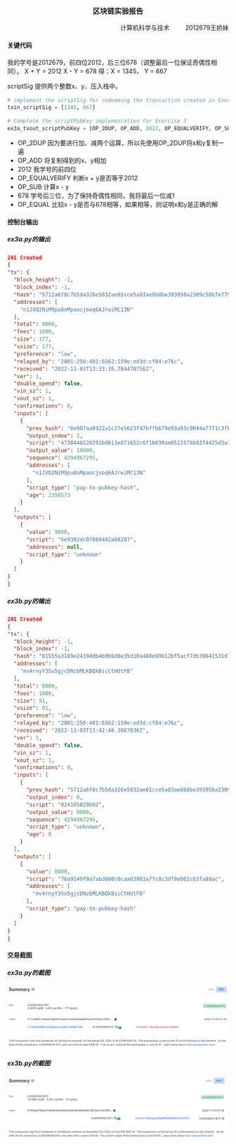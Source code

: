 ### <center>区块链实验报告</center>
 <p align="right">计算机科学与技术  &emsp;&emsp;  2012679王娇妹</p> 

 #### 关键代码
 我的学号是2012679，前四位2012，后三位678（调整最后一位保证奇偶性相同）。
X + Y = 2012
X - Y = 678
得：X = 1345， Y = 667

scriptSig 提供两个整数x、y，压入栈中。
  ```python
  # implement the scriptSig for redeeming the transaction created in Exercise 3a.
txin_scriptSig = [1345, 667]
  ```

 ```python
 # Complete the scriptPubKey implementation for Exercise 3
ex3a_txout_scriptPubKey = [OP_2DUP, OP_ADD, 2012, OP_EQUALVERIFY, OP_SUB, 678, OP_EQUAL]
  ```

* OP_2DUP
  因为要进行加、减两个运算，所以先使用OP_2DUP将x和y复制一遍
* OP_ADD
  将复制得到的x、y相加
* 2012
  我学号的前四位
* OP_EQUALVERIFY
  判断x + y是否等于2012
* OP_SUB
  计算x - y
* 678
  学号后三位，为了保持奇偶性相同，我将最后一位减1
* OP_EQUAL
  比较x - y是否与678相等，如果相等，则证明x和y是正确的解



 #### 控制台输出
 ##### ex3a.py的输出
  ```json
201 Created
{
  "tx": {
    "block_height": -1,
    "block_index": -1,
    "hash": "5712a6f8c7b5da326e5832ae01cce5a83ae8b8be393950a2309c58b7e77998ba",
    "addresses": [
      "n1JVQ2NiM9pu8oMpaocjooq6AJrwiMC13N"
    ],
    "total": 9000,
    "fees": 1000,
    "size": 177,
    "vsize": 177,
    "preference": "low",
    "relayed_by": "2001:250:401:6562:159e:ed3d:cf84:e76c",
    "received": "2022-11-03T13:33:35.784470756Z",
    "ver": 1,
    "double_spend": false,
    "vin_sz": 1,
    "vout_sz": 1,
    "confirmations": 0,
    "inputs": [
      {
        "prev_hash": "8e087aa8922a1c27e5623f47bffb679e93a83c9044a7771c3fb262769ade8333",
        "output_index": 2,
        "script": "4730440220291bd811e871652c6f1b030ae6512578b82f4425d3a39e224085ae9f9798806d022018b9122f7e152f1f64ed47fa13771d9453a599e6526eaa1317f4cd7a109b4609012103a9d4736d001d382bede6c181cd128734499485d769a51e217a33578b755e24a0",
        "output_value": 10000,
        "sequence": 4294967295,
        "addresses": [
          "n1JVQ2NiM9pu8oMpaocjooq6AJrwiMC13N"
        ],
        "script_type": "pay-to-pubkey-hash",
        "age": 2350573
      }
    ],
    "outputs": [
      {
        "value": 9000,
        "script": "6e9302dc07889402a60287",
        "addresses": null,
        "script_type": "unknown"
      }
    ]
  }
}
  ```
##### ex3b.py的输出
  ```json
  201 Created
{
  "tx": {
    "block_height": -1,
    "block_index": -1,
    "hash": "81555a3189e24198db4b9b6d0e35d18a480e99b12bf5acf7db39641531d7e187",
    "addresses": [
      "mv4rnyY3Su5gjcDNzbMLKBQkBicCtHUtFB"
    ],
    "total": 8000,
    "fees": 1000,
    "size": 91,
    "vsize": 91,
    "preference": "low",
    "relayed_by": "2001:250:401:6562:159e:ed3d:cf84:e76c",
    "received": "2022-11-03T13:42:48.3067036Z",
    "ver": 1,
    "double_spend": false,
    "vin_sz": 1,
    "vout_sz": 1,
    "confirmations": 0,
    "inputs": [
      {
        "prev_hash": "5712a6f8c7b5da326e5832ae01cce5a83ae8b8be393950a2309c58b7e77998ba",
        "output_index": 0,
        "script": "024105029b02",
        "output_value": 9000,
        "sequence": 4294967295,
        "script_type": "unknown",
        "age": 0
      }
    ],
    "outputs": [
      {
        "value": 8000,
        "script": "76a9149f9a7abd600c0caa03983a77c8c3df8e062cb2fa88ac",
        "addresses": [
          "mv4rnyY3Su5gjcDNzbMLKBQkBicCtHUtFB"
        ],
        "script_type": "pay-to-pubkey-hash"
      }
    ]
  }
}
  ```
 #### 交易截图
 ##### ex3a.py的截图
 ![](images/2022-11-03-22-10-20.png)
 ##### ex3b.py的截图
 ![](images/2022-11-03-22-09-39.png)

